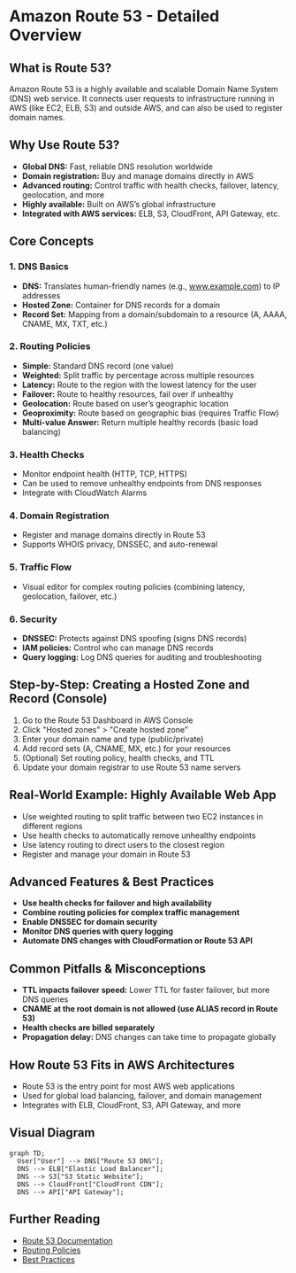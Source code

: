 # Amazon Route 53 - Detailed Overview

## What is Route 53?
Amazon Route 53 is a highly available and scalable Domain Name System (DNS) web service. It connects user requests to infrastructure running in AWS (like EC2, ELB, S3) and outside AWS, and can also be used to register domain names.

## Why Use Route 53?
- **Global DNS:** Fast, reliable DNS resolution worldwide
- **Domain registration:** Buy and manage domains directly in AWS
- **Advanced routing:** Control traffic with health checks, failover, latency, geolocation, and more
- **Highly available:** Built on AWS’s global infrastructure
- **Integrated with AWS services:** ELB, S3, CloudFront, API Gateway, etc.

## Core Concepts
### 1. **DNS Basics**
- **DNS:** Translates human-friendly names (e.g., www.example.com) to IP addresses
- **Hosted Zone:** Container for DNS records for a domain
- **Record Set:** Mapping from a domain/subdomain to a resource (A, AAAA, CNAME, MX, TXT, etc.)

### 2. **Routing Policies**
- **Simple:** Standard DNS record (one value)
- **Weighted:** Split traffic by percentage across multiple resources
- **Latency:** Route to the region with the lowest latency for the user
- **Failover:** Route to healthy resources, fail over if unhealthy
- **Geolocation:** Route based on user’s geographic location
- **Geoproximity:** Route based on geographic bias (requires Traffic Flow)
- **Multi-value Answer:** Return multiple healthy records (basic load balancing)

### 3. **Health Checks**
- Monitor endpoint health (HTTP, TCP, HTTPS)
- Can be used to remove unhealthy endpoints from DNS responses
- Integrate with CloudWatch Alarms

### 4. **Domain Registration**
- Register and manage domains directly in Route 53
- Supports WHOIS privacy, DNSSEC, and auto-renewal

### 5. **Traffic Flow**
- Visual editor for complex routing policies (combining latency, geolocation, failover, etc.)

### 6. **Security**
- **DNSSEC:** Protects against DNS spoofing (signs DNS records)
- **IAM policies:** Control who can manage DNS records
- **Query logging:** Log DNS queries for auditing and troubleshooting

## Step-by-Step: Creating a Hosted Zone and Record (Console)
1. Go to the Route 53 Dashboard in AWS Console
2. Click "Hosted zones" > "Create hosted zone"
3. Enter your domain name and type (public/private)
4. Add record sets (A, CNAME, MX, etc.) for your resources
5. (Optional) Set routing policy, health checks, and TTL
6. Update your domain registrar to use Route 53 name servers

## Real-World Example: Highly Available Web App
- Use weighted routing to split traffic between two EC2 instances in different regions
- Use health checks to automatically remove unhealthy endpoints
- Use latency routing to direct users to the closest region
- Register and manage your domain in Route 53

## Advanced Features & Best Practices
- **Use health checks for failover and high availability**
- **Combine routing policies for complex traffic management**
- **Enable DNSSEC for domain security**
- **Monitor DNS queries with query logging**
- **Automate DNS changes with CloudFormation or Route 53 API**

## Common Pitfalls & Misconceptions
- **TTL impacts failover speed:** Lower TTL for faster failover, but more DNS queries
- **CNAME at the root domain is not allowed (use ALIAS record in Route 53)**
- **Health checks are billed separately**
- **Propagation delay:** DNS changes can take time to propagate globally

## How Route 53 Fits in AWS Architectures
- Route 53 is the entry point for most AWS web applications
- Used for global load balancing, failover, and domain management
- Integrates with ELB, CloudFront, S3, API Gateway, and more

## Visual Diagram
```mermaid
graph TD;
  User["User"] --> DNS["Route 53 DNS"];
  DNS --> ELB["Elastic Load Balancer"];
  DNS --> S3["S3 Static Website"];
  DNS --> CloudFront["CloudFront CDN"];
  DNS --> API["API Gateway"];
```

## Further Reading
- [Route 53 Documentation](https://docs.aws.amazon.com/Route53/latest/DeveloperGuide/)
- [Routing Policies](https://docs.aws.amazon.com/Route53/latest/DeveloperGuide/routing-policy.html)
- [Best Practices](https://docs.aws.amazon.com/Route53/latest/DeveloperGuide/best-practices.html)
